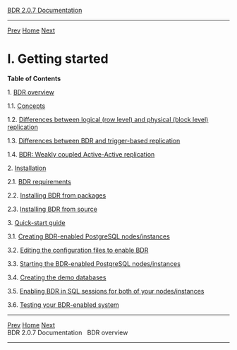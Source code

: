   [BDR 2.0.7 Documentation](README.md)                                                                
  ------------------------------------------------------------- ----------------------------------- -- -----------------------------------------------------
  [Prev](README.md "BDR 2.0.7 Documentation")   [Home](README.md)        [Next](overview.md "BDR overview")  



# I. Getting started

**Table of Contents**

1\. [BDR overview](overview.md)

1.1. [Concepts](bdr-concepts.md)

1.2. [Differences between logical (row level) and physical (block level)
replication](logical-vs-physical.md)

1.3. [Differences between BDR and trigger-based
replication](bdr-vs-trigger-based.md)

1.4. [BDR: Weakly coupled Active-Active
replication](weak-coupled-activeactive.md)

2\. [Installation](installation.md)

2.1. [BDR requirements](install-requirements.md)

2.2. [Installing BDR from packages](installation-packages.md)

2.3. [Installing BDR from source](installation-source.md)

3\. [Quick-start guide](quickstart.md)

3.1. [Creating BDR-enabled PostgreSQL
nodes/instances](quickstart-instances.md)

3.2. [Editing the configuration files to enable
BDR](quickstart-editing.md)

3.3. [Starting the BDR-enabled PostgreSQL
nodes/instances](quickstart-starting.md)

3.4. [Creating the demo databases](quickstart-creating.md)

3.5. [Enabling BDR in SQL sessions for both of your
nodes/instances](quickstart-enabling.md)

3.6. [Testing your BDR-enabled system](quickstart-testing.md)



  ----------------------------------- ----------------------------------- --------------------------------------
  [Prev](README.md)    [Home](README.md)    [Next](overview.md)  
  BDR 2.0.7 Documentation                                                                           BDR overview
  ----------------------------------- ----------------------------------- --------------------------------------
